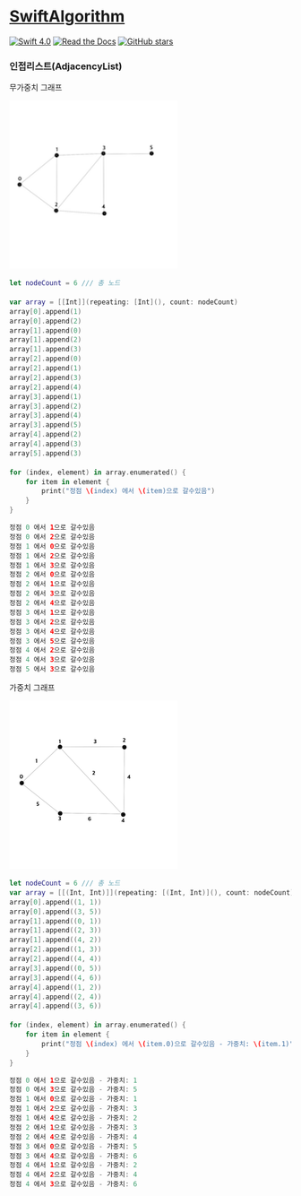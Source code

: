 # [SwiftAlgorithm](https://github.com/pikachu987/SwiftAlgorithm "SwiftAlgorithm")

[![Swift 4.0](https://img.shields.io/badge/Swift-4.0-orange.svg?style=flat)](https://developer.apple.com/swift/)
[![Read the Docs](https://img.shields.io/readthedocs/pip.svg)](https://github.com/pikachu987/SwiftAlgorithm)
[![GitHub stars](https://img.shields.io/github/stars/badges/shields.svg?style=social&label=Stars)](https://github.com/pikachu987/SwiftAlgorithm/stargazers)

### 인접리스트(AdjacencyList)

무가중치 그래프

<img src="adjacency_1.png" width="300px"/>

```swift
let nodeCount = 6 /// 총 노드

var array = [[Int]](repeating: [Int](), count: nodeCount)
array[0].append(1)
array[0].append(2)
array[1].append(0)
array[1].append(2)
array[1].append(3)
array[2].append(0)
array[2].append(1)
array[2].append(3)
array[2].append(4)
array[3].append(1)
array[3].append(2)
array[3].append(4)
array[3].append(5)
array[4].append(2)
array[4].append(3)
array[5].append(3)

for (index, element) in array.enumerated() {
    for item in element {
        print("정점 \(index) 에서 \(item)으로 갈수있음")
    }
}
```
```swift
정점 0 에서 1으로 갈수있음
정점 0 에서 2으로 갈수있음
정점 1 에서 0으로 갈수있음
정점 1 에서 2으로 갈수있음
정점 1 에서 3으로 갈수있음
정점 2 에서 0으로 갈수있음
정점 2 에서 1으로 갈수있음
정점 2 에서 3으로 갈수있음
정점 2 에서 4으로 갈수있음
정점 3 에서 1으로 갈수있음
정점 3 에서 2으로 갈수있음
정점 3 에서 4으로 갈수있음
정점 3 에서 5으로 갈수있음
정점 4 에서 2으로 갈수있음
정점 4 에서 3으로 갈수있음
정점 5 에서 3으로 갈수있음
```

가중치 그래프

<img src="adjacency_2.png" width="300px"/>


```swift
let nodeCount = 6 /// 총 노드
var array = [[(Int, Int)]](repeating: [(Int, Int)](), count: nodeCount)
array[0].append((1, 1))
array[0].append((3, 5))
array[1].append((0, 1))
array[1].append((2, 3))
array[1].append((4, 2))
array[2].append((1, 3))
array[2].append((4, 4))
array[3].append((0, 5))
array[3].append((4, 6))
array[4].append((1, 2))
array[4].append((2, 4))
array[4].append((3, 6))

for (index, element) in array.enumerated() {
    for item in element {
        print("정점 \(index) 에서 \(item.0)으로 갈수있음 - 가중치: \(item.1)")
    }
}
```
```swift
정점 0 에서 1으로 갈수있음 - 가중치: 1
정점 0 에서 3으로 갈수있음 - 가중치: 5
정점 1 에서 0으로 갈수있음 - 가중치: 1
정점 1 에서 2으로 갈수있음 - 가중치: 3
정점 1 에서 4으로 갈수있음 - 가중치: 2
정점 2 에서 1으로 갈수있음 - 가중치: 3
정점 2 에서 4으로 갈수있음 - 가중치: 4
정점 3 에서 0으로 갈수있음 - 가중치: 5
정점 3 에서 4으로 갈수있음 - 가중치: 6
정점 4 에서 1으로 갈수있음 - 가중치: 2
정점 4 에서 2으로 갈수있음 - 가중치: 4
정점 4 에서 3으로 갈수있음 - 가중치: 6
```

